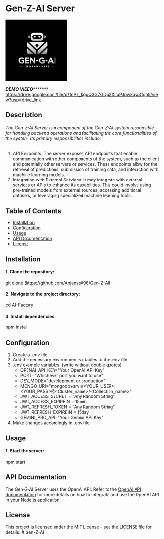 # Gen-Z-AI Server
<img src="./client/public/ai-factory-logo.png" width="200px" alt="Gen-Z-AI logo">



*********************DEMO VIDEO**************************** 
https://drive.google.com/file/d/1nPz_KguQ3G7GDg2XiIuPJpwkqw31ghIl/view?usp=drive_link

## Description

######  The Gen-Z-AI Server is a component of the Gen-Z-AI system responsible for handling backend operations and facilitating the core functionalities of the system. Its primary responsibilities include:
1. API Endpoints: The server exposes API endpoints that enable communication with other components of the system, such as the client and potentially other servers or services. These endpoints allow for the retrieval of predictions, submission of training data, and interaction with machine learning models.
2. Integration with External Services: It may integrate with external services or APIs to enhance its capabilities. This could involve using pre-trained models from external sources, accessing additional datasets, or leveraging specialized machine learning tools.

## Table of Contents

- [Installation](#installation)
- [Configuration](#configuration)
- [Usage](#usage)
- [API Documentation](#api-documentation)
- [License](#license)

## Installation

#### 1. Clone the repository:
git clone (https://github.com/Anjanss098/Gen-Z-AI)

#### 2. Navigate to the project directory:
cd AI-Factory

#### 3. Install dependencies:
npm install

## Configuration
1) Create a .env file:
2) Add the necessary environment variables to the .env file.
3) .env example variables: (write without double quotes)
    - OPENAI_API_KEY="Your OpenAI API Key"
    - PORT="Whichever port you want to use"
    - DEV_MODE="development or production"
    - MONGO_URI="mongodb+srv://<YOUR_USER>:<YOUR_PASS>@<Cluster_name>/<Collection_name>"
    - JWT_ACCESS_SECRET = "Any Random String"
    - JWT_ACCESS_EXPIREIN = 15min
    - JWT_REFRESH_TOKEN = "Any Random String"
    - JWT_REFRESH_EXPIREIN = 15day
    - GEMINI_PRO_API="Your Gemini API Key"
4) Make changes accordingly in .env file

## Usage
#### 1. Start the server:
npm start

## API Documentation
The Gen-Z-AI Server uses the OpenAI API. Refer to the [OpenAI API documentation](https://platform.openai.com/docs/api-reference) for more details on how to integrate and use the OpenAI API in your Node.js application.

## License
This project is licensed under the MIT License - see the [LICENSE](LICENSE) file for details.
#   G e n - Z - A I 
 
 
